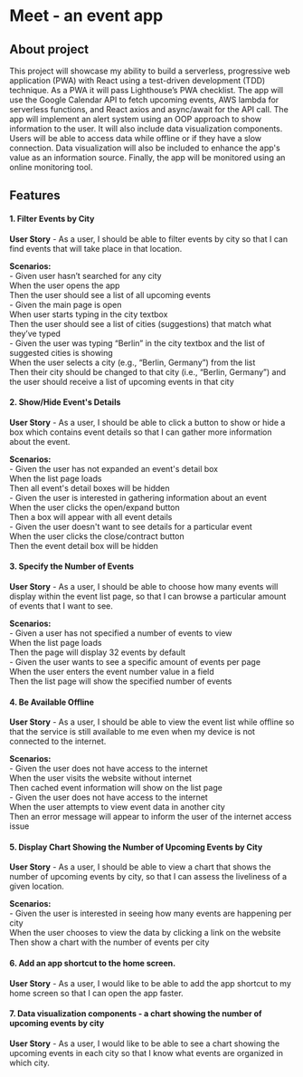 # Meet - an event app

## About project

This project will showcase my ability to build a serverless, progressive web application (PWA) with React using a test-driven development (TDD) technique. As a PWA it will pass Lighthouse’s PWA checklist. The app will use the Google Calendar API to fetch upcoming events, AWS lambda for serverless functions, and React axios and async/await for the API call. The app will implement an alert system using an OOP approach to show information to the user. It will also include data visualization components. Users will be able to access data while offline or if they have a slow connection. Data visualization will also be included to enhance the app's value as an information source. Finally, the app will be monitored using an online monitoring tool.

## Features

#### 1. Filter Events by City

**User Story** - As a user, I should be able to filter events by city so that I can find events that will take place in that location. 

**Scenarios:**   
    - Given user hasn’t searched for any city  
    When the user opens the app  
    Then the user should see a list of all upcoming events  
    - Given the main page is open  
    When user starts typing in the city textbox  
    Then the user should see a list of cities (suggestions) that match what they’ve typed  
    - Given the user was typing “Berlin” in the city textbox and the list of suggested cities is showing  
    When the user selects a city (e.g., “Berlin, Germany”) from the list  
    Then their city should be changed to that city (i.e., “Berlin, Germany”) and the user should receive a list of upcoming events in that city  

#### 2. Show/Hide Event's Details

**User Story** - As a user, I should be able to click a button to show or hide a box which contains event details so that I can gather more information about the event.  

**Scenarios:**  
    - Given the user has not expanded an event's detail box  
    When the list page loads  
    Then all event's detail boxes will be hidden  
    - Given the user is interested in gathering information about an event  
    When the user clicks the open/expand button  
    Then a box will appear with all event details  
    - Given the user doesn't want to see details for a particular event  
    When the user clicks the close/contract button  
    Then the event detail box will be hidden   

#### 3. Specify the Number of Events

**User Story** - As a user, I should be able to choose how many events will display within the event list page, so that I can browse a particular amount of events that I want to see.  

**Scenarios:**  
    - Given a user has not specified a number of events to view  
    When the list page loads  
    Then the page will display 32 events by default  
    - Given the user wants to see a specific amount of events per page  
    When the user enters the event number value in a field  
    Then the list page will show the specified number of events  


#### 4. Be Available Offline

**User Story** - As a user, I should be able to view the event list while offline so that the service is still available to me even when my device is not connected to the internet.  

**Scenarios:**  
    - Given the user does not have access to the internet  
    When the user visits the website without internet  
    Then cached event information will show on the list page  
    - Given the user does not have access to the internet  
    When the user attempts to view event data in another city  
    Then an error message will appear to inform the user of the internet access issue  

#### 5. Display Chart Showing the Number of Upcoming Events by City

**User Story** - As a user, I should be able to view a chart that shows the number of upcoming events by city, so that I can assess the liveliness of a given location.  

**Scenarios:**  
    - Given the user is interested in seeing how many events are happening per city  
    When the user chooses to view the data by clicking a link on the website  
    Then show a chart with the number of events per city  

#### 6. Add an app shortcut to the home screen.

**User Story** - As a user, I would like to be able to add the app shortcut to my home screen so that I can open the app faster.

#### 7. Data visualization components - a chart showing the number of upcoming events by city

**User Story** - As a user, I would like to be able to see a chart showing the upcoming events in each city so that I know what events are organized in which city.